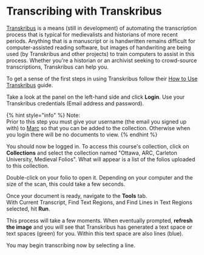 # Transcribing with Transkribus

[Transkribus](https://transkribus.eu/Transkribus/) is a means \(still in development\) of automating the transcription process that is typical for medievalists and historians of more recent periods. Anything that is a manuscript or is handwritten remains difficult for computer-assisted reading software, but images of handwriting are being used \(by Transkribus and other projects\) to train computers to assist in this process. Whether you're a historian or an archivist seeking to crowd-source transcriptions, Transkribus can help you. 

To get a sense of the first steps in using Transkribus follow their [How to Use Transkribus](https://transkribus.eu/wiki/images/7/77/How_to_use_TRANSKRIBUS_-_10_steps.pdf) guide. 

Take a look at the panel on the left-hand side and click **Login**. Use your Transkribus credentials \(Email address and password\).

{% hint style="info" %}
Note:  
Prior to this step you must give your username \(the email you signed up with\) to [Marc](../about.md#contact-us) so that you can be added to the collection. Otherwise when you login there will be no documents to view.
{% endhint %}

You should now be logged in. To access this course's collection, click on **Collections** and select the collection named "Ottawa, ARC, Carleton University, Medieval Folios". What will appear is a list of the folios uploaded to this collection.

Double-click on your folio to open it. Depending on your computer and the size of the scan, this could take a few seconds.

Once your document is ready, navigate to the **Tools** tab.   
With Current Transcript, Find Text Regions, and Find Lines in Text Regions selected, hit **Run**.   
  
This process will take a few moments. When eventually prompted, **refresh the image** and you will see that Transkribus has generated a text space or text spaces \(green\) for you. Within this text space are also lines \(blue\).   
  
You may begin transcribing now by selecting a line.

  


